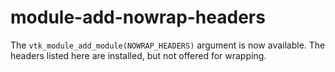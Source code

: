 # module-add-nowrap-headers

The `vtk_module_add_module(NOWRAP_HEADERS)` argument is now available. The
headers listed here are installed, but not offered for wrapping.
